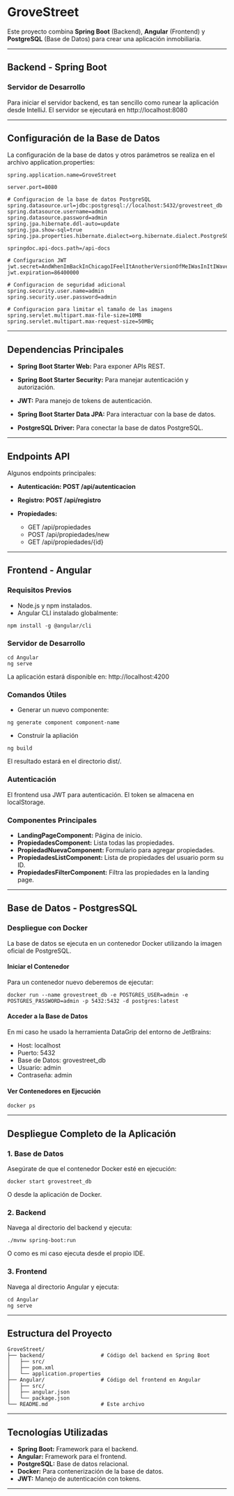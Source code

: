 # GroveStreet

Este proyecto combina **Spring Boot** (Backend), **Angular** (Frontend) y **PostgreSQL** (Base de Datos) para crear una aplicación inmobiliaria.

---

## Backend - Spring Boot

### **Servidor de Desarrollo**
Para iniciar el servidor backend, es tan sencillo como runear la aplicación desde IntelliJ.
El servidor se ejecutará en http://localhost:8080

---

## Configuración de la Base de Datos
La configuración de la base de datos y otros parámetros se realiza en el archivo application.properties:
```# Nombre de la aplicacion
spring.application.name=GroveStreet

server.port=8080

# Configuracion de la base de datos PostgreSQL
spring.datasource.url=jdbc:postgresql://localhost:5432/grovestreet_db
spring.datasource.username=admin
spring.datasource.password=admin
spring.jpa.hibernate.ddl-auto=update
spring.jpa.show-sql=true
spring.jpa.properties.hibernate.dialect=org.hibernate.dialect.PostgreSQLDialect

springdoc.api-docs.path=/api-docs

# Configuracion JWT
jwt.secret=AndWhenImBackInChicagoIFeelItAnotherVersionOfMeIWasInItIWaveGoodbyeToTheEndOfBeginning
jwt.expiration=86400000

# Configuracion de seguridad adicional
spring.security.user.name=admin
spring.security.user.password=admin

# Configuracion para limitar el tamaño de las imagens
spring.servlet.multipart.max-file-size=10MB
spring.servlet.multipart.max-request-size=50MBç
```
---

## Dependencias Principales
- **Spring Boot Starter Web:** Para exponer APIs REST.

- **Spring Boot Starter Security:** Para manejar autenticación y autorización.

- **JWT:** Para manejo de tokens de autenticación.

- **Spring Boot Starter Data JPA:** Para interactuar con la base de datos.

- **PostgreSQL Driver:** Para conectar la base de datos PostgreSQL.

---

## Endpoints API
Algunos endpoints principales:

- **Autenticación: POST /api/autenticacion**

- **Registro: POST /api/registro**

- **Propiedades:**
  -  GET /api/propiedades
  -  POST /api/propiedades/new
  -  GET /api/propiedades/{id}

---

## Frontend - Angular
### **Requisitos Previos**
- Node.js y npm instalados.
- Angular CLI instalado globalmente:
```
npm install -g @angular/cli
```
### **Servidor de Desarrollo**
```
cd Angular
ng serve
```
La aplicación estará disponible en: http://localhost:4200

### **Comandos Útiles**
- Generar un nuevo componente:
```
ng generate component component-name
```

- Construir la apliación
```
ng build
```
El resultado estará en el directorio dist/.

### **Autenticación**
El frontend usa JWT para autenticación. El token se almacena en localStorage.

### **Componentes Principales**
- **LandingPageComponent:** Página de inicio.
- **PropiedadesComponent:** Lista todas las propiedades.
- **PropiedadNuevaComponent:** Formulario para agregar propiedades.
- **PropiedadesListComponent:** Lista de propiedades del usuario porm su ID.
- **PropiedadesFilterComponent:** Filtra las propiedades en la landing page.

---

## Base de Datos - PostgresSQL

### **Despliegue con Docker**

La base de datos se ejecuta en un contenedor Docker utilizando la imagen oficial de PostgreSQL.

#### Iniciar el Contenedor

Para un contenedor nuevo deberemos de ejecutar:
```
docker run --name grovestreet_db -e POSTGRES_USER=admin -e POSTGRES_PASSWORD=admin -p 5432:5432 -d postgres:latest
```

#### Acceder a la Base de Datos

En mi caso he usado la herramienta DataGrip del entorno de JetBrains:

- Host: localhost
- Puerto: 5432
- Base de Datos: grovestreet_db
- Usuario: admin
- Contraseña: admin

#### Ver Contenedores en Ejecución
```
docker ps
```

---

## Despliegue Completo de la Aplicación

### **1. Base de Datos**

Asegúrate de que el contenedor Docker esté en ejecución:
```
docker start grovestreet_db
```
O desde la aplicación de Docker.

### **2. Backend**

Navega al directorio del backend y ejecuta:
```
./mvnw spring-boot:run
```
O como es mi caso ejecuta desde el propio IDE.

### **3. Frontend**

Navega al directorio Angular y ejecuta:
```
cd Angular
ng serve
```

---

## Estructura del Proyecto
```
GroveStreet/
├── backend/                  # Código del backend en Spring Boot
│   ├── src/
│   ├── pom.xml
│   └── application.properties
├── Angular/                  # Código del frontend en Angular
│   ├── src/
│   ├── angular.json
│   └── package.json
└── README.md                 # Este archivo
```

---

## Tecnologías Utilizadas

- **Spring Boot:** Framework para el backend.
- **Angular:** Framework para el frontend.
- **PostgreSQL:** Base de datos relacional.
- **Docker:** Para contenerización de la base de datos.
- **JWT:** Manejo de autenticación con tokens.

---




















